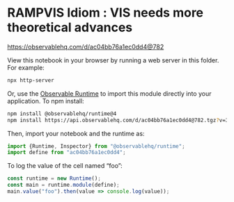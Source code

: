 # RAMPVIS Idiom : VIS needs more theoretical advances

https://observablehq.com/d/ac04bb76a1ec0dd4@782

View this notebook in your browser by running a web server in this folder. For
example:

~~~sh
npx http-server
~~~

Or, use the [Observable Runtime](https://github.com/observablehq/runtime) to
import this module directly into your application. To npm install:

~~~sh
npm install @observablehq/runtime@4
npm install https://api.observablehq.com/d/ac04bb76a1ec0dd4@782.tgz?v=3
~~~

Then, import your notebook and the runtime as:

~~~js
import {Runtime, Inspector} from "@observablehq/runtime";
import define from "ac04bb76a1ec0dd4";
~~~

To log the value of the cell named “foo”:

~~~js
const runtime = new Runtime();
const main = runtime.module(define);
main.value("foo").then(value => console.log(value));
~~~
